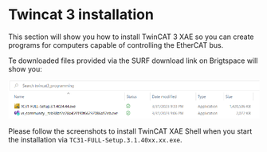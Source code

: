 # Twincat 3 installation

This section will show you how to install TwinCAT 3 XAE so you can create programs for computers capable of controlling the EtherCAT bus.

Te downloaded files provided via the SURF download link on Brigtspace will show you:

![TC3 programming files](./twincat3_programming_directory.png)

Please follow the screenshots to install TwinCAT XAE Shell when you start the installation via `TC31-FULL-Setup.3.1.40xx.xx.exe`.
